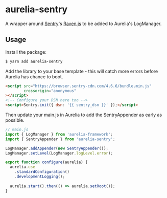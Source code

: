 # aurelia-sentry

A wrapper around [Sentry](https://sentry.io/)'s [Raven.js](https://github.com/getsentry/raven-js) to be added to Aurelia's LogManager.

## Usage

Install the package:

```bash
$ yarn add aurelia-sentry
```

Add the library to your base template - this will catch more errors before Aurelia has chance to boot.

```html
<script src="https://browser.sentry-cdn.com/4.6.6/bundle.min.js"
        crossorigin="anonymous"
></script>
<!-- Configure your DSN here too -->
<script>Sentry.init({ dsn: '{{ sentry_dsn }}' });</script>
```

Then update your main.js in Aurelia to add the SentryAppender as early as possible.

```javascript
// main.js
import { LogManager } from 'aurelia-framework';
import { SentryAppender } from 'aurelia-sentry';

LogManager.addAppender(new SentryAppender());
LogManager.setLevel(LogManager.logLevel.error);

export function configure(aurelia) {
  aurelia.use
    .standardConfiguration()
    .developmentLogging();
  
  aurelia.start().then(() => aurelia.setRoot());
}
```
